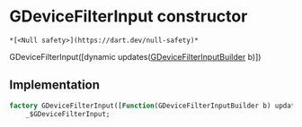 


# GDeviceFilterInput constructor




    *[<Null safety>](https://dart.dev/null-safety)*



GDeviceFilterInput([dynamic updates([GDeviceFilterInputBuilder](../../third_party_yonomi_graphql_schema___generated___schema.docs.schema.gql/GDeviceFilterInputBuilder-class.md) b)])





## Implementation

```dart
factory GDeviceFilterInput([Function(GDeviceFilterInputBuilder b) updates]) =
    _$GDeviceFilterInput;
```







